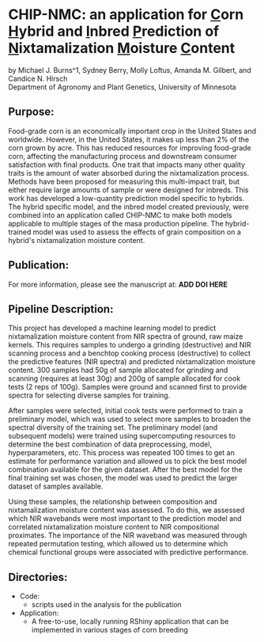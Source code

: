 # CHIP-NMC: an application for <ins>C</ins>orn <ins>H</ins>ybrid and <ins>I</ins>nbred <ins>P</ins>rediction of <ins>N</ins>ixtamalization <ins>M</ins>oisture <ins>C</ins>ontent
by Michael J. Burns^1, Sydney Berry, Molly Loftus, Amanda M. Gilbert, and Candice N. Hirsch  
Department of Agronomy and Plant Genetics, University of Minnesota

## Purpose:
Food-grade corn is an economically important crop in the United States and worldwide. However, 
in the United States, it makes up less than 2% of the corn grown by acre. This has reduced
resources for improving food-grade corn, affecting the manufacturing process and downstream consumer
satisfaction with final products. One trait that impacts many other quality traits is the amount of 
water absorbed during the nixtamalization process. Methods have been proposed for measuring this multi-impact
trait, but either require large amounts of sample or were designed for inbreds. This work has developed a 
low-quantity prediction model specific to hybrids. The hybrid specific model, and the inbred model created previously,
were combined into an application called CHIP-NMC to make both models applicable to multiple stages of the masa
production pipeline. The hybrid-trained model was used to assess the effects of grain composition on a hybrid's 
nixtamalization moisture content.

## Publication:
For more information, please see the manuscript at: **ADD DOI HERE**

## Pipeline Description:
This project has developed a machine learning model to predict nixtamalization moisture content from NIR
spectra of ground, raw maize kernels. This requires samples to undergo a grinding (destructive) and NIR scanning
process and a benchtop cooking process (destructive) to collect the predictive features (NIR spectra) and predicted 
nixtamalization moisture content. 300 samples had 50g of sample allocated for grinding and scanning 
(requires at least 30g) and 200g of sample allocated for cook tests (2 reps of 100g). Samples were ground and scanned
first to provide spectra for selecting diverse samples for training.

After samples were selected, initial cook tests were performed to train a preliminary model, which was used to select
more samples to broaden the spectral diversity of the training set. The preliminary model (and subsequent models) 
were trained using supercomputing resources to determine the best combination of data preprocessing, model, hyperparameters,
etc. This process was repeated 100 times to get an estimate for performance variation and allowed us to pick the best model
combination available for the given dataset. After the best model for the final training set was chosen, the model was
used to predict the larger dataset of samples available. 

Using these samples, the relationship between composition and nixtamalization moisture content was assessed. To do this, we
assessed which NIR wavebands were most important to the prediction model and correlated nixtamalization moisture content to 
NIR compositional proximates. The importance of the NIR waveband was measured through repeated permutation testing, which allowed us 
to determine which chemical functional groups were associated with predictive performance.

## Directories:
- Code:
  - scripts used in the analysis for the publication
- Application:
  - A free-to-use, locally running RShiny application that can be implemented in various stages of corn breeding
